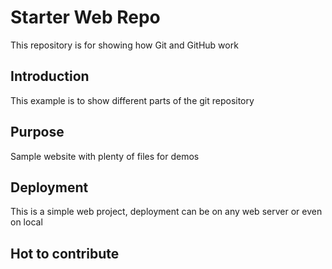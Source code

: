 # Starter Web Repo

This repository is for showing how Git and GitHub work

## Introduction

This example is to show different parts of the git repository

## Purpose

Sample website with plenty of files for demos

## Deployment

This is a simple web project, deployment can be on any web server or even on local

## Hot to contribute
